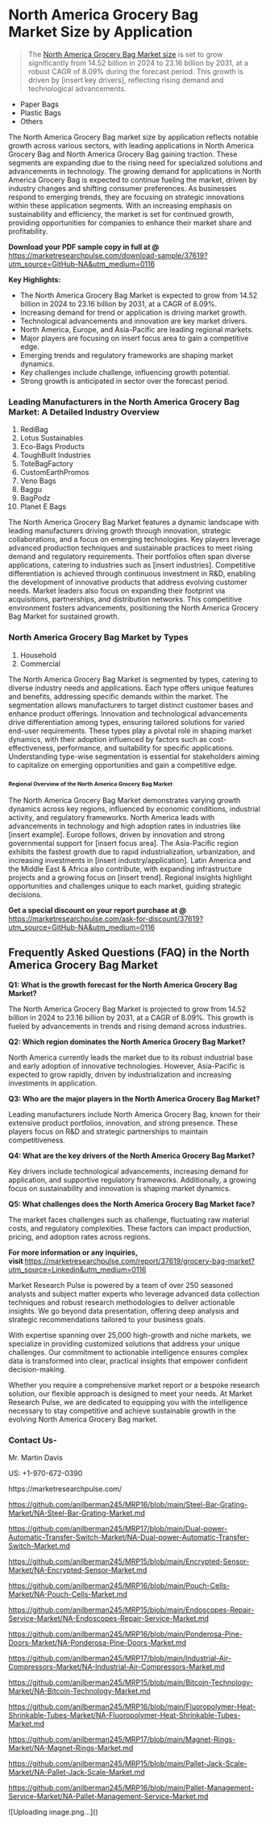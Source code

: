 <h1>North America Grocery Bag Market&nbsp;Size by Application</h1><blockquote><p>The <a href="https://marketresearchpulse.com/download-sample/37619?utm_source=GitHub-NA&amp;utm_medium=0116">North America Grocery Bag Market size</a> is set to grow significantly from 14.52 billion in 2024 to 23.16 billion by 2031, at a robust CAGR of 8.09% during the forecast period. This growth is driven by [insert key drivers], reflecting rising demand and technological advancements.</p></blockquote><ul><li>Paper Bags<li> Plastic Bags<li> Others</li></ul><p>The North America Grocery Bag market size by application reflects notable growth across various sectors, with leading applications in North America Grocery Bag and North America Grocery Bag gaining traction. These segments are expanding due to the rising need for specialized solutions and advancements in technology. The growing demand for applications in North America Grocery Bag is expected to continue fueling the market, driven by industry changes and shifting consumer preferences. As businesses respond to emerging trends, they are focusing on strategic innovations within these application segments. With an increasing emphasis on sustainability and efficiency, the market is set for continued growth, providing opportunities for companies to enhance their market share and profitability.</p><p><strong>Download your PDF sample copy in full at @ </strong><a href="https://marketresearchpulse.com/download-sample/37619?utm_source=GitHub-NA&amp;utm_medium=0116">https://marketresearchpulse.com/download-sample/37619?utm_source=GitHub-NA&amp;utm_medium=0116</a></p><p><strong>Key Highlights: </strong></p><ul><li>The North America Grocery Bag Market is expected to grow from 14.52 billion in 2024 to 23.16 billion by 2031, at a CAGR of 8.09%.</li><li>Increasing demand for trend or application is driving market growth.</li><li>Technological advancements and innovation are key market drivers.</li><li>North America, Europe, and Asia-Pacific are leading regional markets.</li><li>Major players are focusing on insert focus area to gain a competitive edge.</li><li>Emerging trends and regulatory frameworks are shaping market dynamics.</li><li>Key challenges include challenge, influencing growth potential.</li><li>Strong growth is anticipated in sector over the forecast period.</li></ul><h3>Leading Manufacturers in the North America Grocery Bag Market: A Detailed Industry Overview</h3><ol><li>RediBag</li><li>Lotus Sustainables</li><li>Eco-Bags Products</li><li>ToughBuilt Industries</li><li>ToteBagFactory</li><li>CustomEarthPromos</li><li>Veno Bags</li><li>Baggu</li><li>BagPodz</li><li>Planet E Bags</li></ol><div class="flex max-w-full flex-col flex-grow"><div class="min-h-8 text-message flex w-full flex-col items-end gap-2 whitespace-normal break-words [.text-message+&amp;]:mt-5" dir="auto" data-message-author-role="assistant" data-message-id="fd8432e4-4910-450d-b182-61b7bfb0a01f" data-message-model-slug="gpt-4o"><div class="flex w-full flex-col gap-1 empty:hidden first:pt-[3px]"><div class="markdown prose w-full break-words dark:prose-invert light"><p>The North America Grocery Bag Market features a dynamic landscape with leading manufacturers driving growth through innovation, strategic collaborations, and a focus on emerging technologies. Key players leverage advanced production techniques and sustainable practices to meet rising demand and regulatory requirements. Their portfolios often span diverse applications, catering to industries such as [insert industries]. Competitive differentiation is achieved through continuous investment in R&amp;D, enabling the development of innovative products that address evolving customer needs. Market leaders also focus on expanding their footprint via acquisitions, partnerships, and distribution networks. This competitive environment fosters advancements, positioning the North America Grocery Bag Market for sustained growth.</p></div></div></div></div><h3>North America Grocery Bag Market by Types</h3><ol><li>Household<li> Commercial</li></ol><div class="flex max-w-full flex-col flex-grow"><div class="min-h-8 text-message flex w-full flex-col items-end gap-2 whitespace-normal break-words [.text-message+&amp;]:mt-5" dir="auto" data-message-author-role="assistant" data-message-id="084470be-0bb7-4664-bddf-5156b4f41249" data-message-model-slug="gpt-4o-mini"><div class="flex w-full flex-col gap-1 empty:hidden first:pt-[3px]"><div class="markdown prose w-full break-words dark:prose-invert light"><p>The North America Grocery Bag Market is segmented by types, catering to diverse industry needs and applications. Each type offers unique features and benefits, addressing specific demands within the market. The segmentation allows manufacturers to target distinct customer bases and enhance product offerings. Innovation and technological advancements drive differentiation among types, ensuring tailored solutions for varied end-user requirements. These types play a pivotal role in shaping market dynamics, with their adoption influenced by factors such as cost-effectiveness, performance, and suitability for specific applications. Understanding type-wise segmentation is essential for stakeholders aiming to capitalize on emerging opportunities and gain a competitive edge.</p></div></div></div></div><h3><span style="font-size: 11px;">Regional Overview of the North America Grocery Bag Market</span></h3><div class="flex max-w-full flex-col flex-grow"><div class="min-h-8 text-message flex w-full flex-col items-end gap-2 whitespace-normal break-words [.text-message+&amp;]:mt-5" dir="auto" data-message-author-role="assistant" data-message-id="e9038762-ce64-4e30-91c9-9bd413514231" data-message-model-slug="gpt-4o-mini"><div class="flex w-full flex-col gap-1 empty:hidden first:pt-[3px]"><div class="markdown prose w-full break-words dark:prose-invert light"><p>The North America Grocery Bag Market demonstrates varying growth dynamics across key regions, influenced by economic conditions, industrial activity, and regulatory frameworks. North America leads with advancements in technology and high adoption rates in industries like [insert example]. Europe follows, driven by innovation and strong governmental support for [insert focus area]. The Asia-Pacific region exhibits the fastest growth due to rapid industrialization, urbanization, and increasing investments in [insert industry/application]. Latin America and the Middle East &amp; Africa also contribute, with expanding infrastructure projects and a growing focus on [insert trend]. Regional insights highlight opportunities and challenges unique to each market, guiding strategic decisions.</p></div></div></div></div><p><strong>Get a special discount on your report purchase at @ </strong><a href="https://marketresearchpulse.com/ask-for-discount/37619?utm_source=GitHub-NA&amp;utm_medium=0116">https://marketresearchpulse.com/ask-for-discount/37619?utm_source=GitHub-NA&amp;utm_medium=0116</a></p><h2>Frequently Asked Questions (FAQ) in the North America Grocery Bag Market</h2><p><strong>Q1: What is the growth forecast for the North America Grocery Bag Market?</strong></p><p>The North America Grocery Bag Market is projected to grow from 14.52 billion in 2024 to 23.16 billion by 2031, at a CAGR of 8.09%. This growth is fueled by advancements in trends and rising demand across industries.</p><p><strong>Q2: Which region dominates the North America Grocery Bag Market?</strong></p><p>North America currently leads the market due to its robust industrial base and early adoption of innovative technologies. However, Asia-Pacific is expected to grow rapidly, driven by industrialization and increasing investments in application.</p><p><strong>Q3: Who are the major players in the North America Grocery Bag Market?</strong></p><p>Leading manufacturers include North America Grocery Bag, known for their extensive product portfolios, innovation, and strong presence. These players focus on R&amp;D and strategic partnerships to maintain competitiveness.</p><p><strong>Q4: What are the key drivers of the North America Grocery Bag Market?</strong></p><p>Key drivers include technological advancements, increasing demand for application, and supportive regulatory frameworks. Additionally, a growing focus on sustainability and innovation is shaping market dynamics.</p><p><strong>Q5: What challenges does the North America Grocery Bag Market face?</strong></p><p>The market faces challenges such as challenge, fluctuating raw material costs, and regulatory complexities. These factors can impact production, pricing, and adoption rates across regions.</p><p><strong>For more information or any inquiries, visit&nbsp;</strong><a href="https://marketresearchpulse.com/report/37619/grocery-bag-market?utm_source=Linkedin&utm_medium=0116">https://marketresearchpulse.com/report/37619/grocery-bag-market?utm_source=Linkedin&utm_medium=0116</a></p><p>Market Research Pulse is powered by a team of over 250 seasoned analysts and subject matter experts who leverage advanced data collection techniques and robust research methodologies to deliver actionable insights. We go beyond data presentation, offering deep analysis and strategic recommendations tailored to your business goals.</p><p>With expertise spanning over 25,000 high-growth and niche markets, we specialize in providing customized solutions that address your unique challenges. Our commitment to actionable intelligence ensures complex data is transformed into clear, practical insights that empower confident decision-making.</p><p>Whether you require a comprehensive market report or a bespoke research solution, our flexible approach is designed to meet your needs. At Market Research Pulse, we are dedicated to equipping you with the intelligence necessary to stay competitive and achieve sustainable growth in the evolving North America Grocery Bag market.</p><h3><strong>Contact Us-</strong></h3><p>Mr. Martin Davis</p><p>US: +1-970-672-0390</p><p>https://marketresearchpulse.com/</p><p><a href="https://github.com/anilberman245/MRP16/blob/main/Steel-Bar-Grating-Market/NA-Steel-Bar-Grating-Market.md">https://github.com/anilberman245/MRP16/blob/main/Steel-Bar-Grating-Market/NA-Steel-Bar-Grating-Market.md</a></p><p><a href="https://github.com/anilberman245/MRP17/blob/main/Dual-power-Automatic-Transfer-Switch-Market/NA-Dual-power-Automatic-Transfer-Switch-Market.md">https://github.com/anilberman245/MRP17/blob/main/Dual-power-Automatic-Transfer-Switch-Market/NA-Dual-power-Automatic-Transfer-Switch-Market.md</a></p><p><a href="https://github.com/anilberman245/MRP15/blob/main/Encrypted-Sensor-Market/NA-Encrypted-Sensor-Market.md">https://github.com/anilberman245/MRP15/blob/main/Encrypted-Sensor-Market/NA-Encrypted-Sensor-Market.md</a></p><p><a href="https://github.com/anilberman245/MRP16/blob/main/Pouch-Cells-Market/NA-Pouch-Cells-Market.md">https://github.com/anilberman245/MRP16/blob/main/Pouch-Cells-Market/NA-Pouch-Cells-Market.md</a></p><p><a href="https://github.com/anilberman245/MRP15/blob/main/Endoscopes-Repair-Service-Market/NA-Endoscopes-Repair-Service-Market.md">https://github.com/anilberman245/MRP15/blob/main/Endoscopes-Repair-Service-Market/NA-Endoscopes-Repair-Service-Market.md</a></p><p><a href="https://github.com/anilberman245/MRP16/blob/main/Ponderosa-Pine-Doors-Market/NA-Ponderosa-Pine-Doors-Market.md">https://github.com/anilberman245/MRP16/blob/main/Ponderosa-Pine-Doors-Market/NA-Ponderosa-Pine-Doors-Market.md</a></p><p><a href="https://github.com/anilberman245/MRP17/blob/main/Industrial-Air-Compressors-Market/NA-Industrial-Air-Compressors-Market.md">https://github.com/anilberman245/MRP17/blob/main/Industrial-Air-Compressors-Market/NA-Industrial-Air-Compressors-Market.md</a></p><p><a href="https://github.com/anilberman245/MRP15/blob/main/Bitcoin-Technology-Market/NA-Bitcoin-Technology-Market.md">https://github.com/anilberman245/MRP15/blob/main/Bitcoin-Technology-Market/NA-Bitcoin-Technology-Market.md</a></p><p><a href="https://github.com/anilberman245/MRP16/blob/main/Fluoropolymer-Heat-Shrinkable-Tubes-Market/NA-Fluoropolymer-Heat-Shrinkable-Tubes-Market.md">https://github.com/anilberman245/MRP16/blob/main/Fluoropolymer-Heat-Shrinkable-Tubes-Market/NA-Fluoropolymer-Heat-Shrinkable-Tubes-Market.md</a></p><p><a href="https://github.com/anilberman245/MRP17/blob/main/Magnet-Rings-Market/NA-Magnet-Rings-Market.md">https://github.com/anilberman245/MRP17/blob/main/Magnet-Rings-Market/NA-Magnet-Rings-Market.md</a></p><p><a href="https://github.com/anilberman245/MRP15/blob/main/Pallet-Jack-Scale-Market/NA-Pallet-Jack-Scale-Market.md">https://github.com/anilberman245/MRP15/blob/main/Pallet-Jack-Scale-Market/NA-Pallet-Jack-Scale-Market.md</a></p><p><a href="https://github.com/anilberman245/MRP16/blob/main/Pallet-Management-Service-Market/NA-Pallet-Management-Service-Market.md">https://github.com/anilberman245/MRP16/blob/main/Pallet-Management-Service-Market/NA-Pallet-Management-Service-Market.md</a></p>
![Uploading image.png…]()
